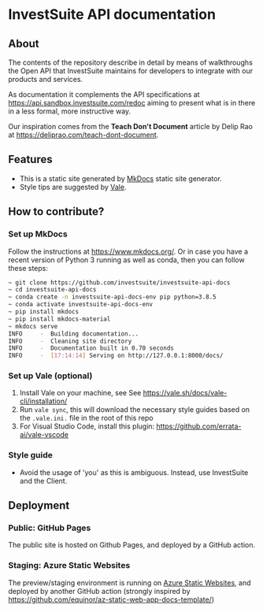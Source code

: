 # InvestSuite API documentation

## About

The contents of the repository describe in detail by means of walkthroughs the Open API that InvestSuite maintains for developers to integrate with our products and services. 

As documentation it complements the API specifications at https://api.sandbox.investsuite.com/redoc aiming to present what is in there in a less formal, more instructive way. 

Our inspiration comes from the **Teach Don't Document** article by Delip Rao at https://deliprao.com/teach-dont-document. 

## Features

- This is a static site generated by [MkDocs](https://www.mkdocs.org/) static site generator.
- Style tips are suggested by [Vale](https://vale.sh/).

## How to contribute?

### Set up MkDocs

Follow the instructions at https://www.mkdocs.org/. Or in case you have a recent version of Python 3 running as well as conda, then you can follow these steps:

```bash
~ git clone https://github.com/investsuite/investsuite-api-docs
~ cd investsuite-api-docs
~ conda create -n investsuite-api-docs-env pip python=3.8.5
~ conda activate investsuite-api-docs-env
~ pip install mkdocs
~ pip install mkdocs-material
~ mkdocs serve
INFO     -  Building documentation...
INFO     -  Cleaning site directory
INFO     -  Documentation built in 0.70 seconds
INFO     -  [17:14:14] Serving on http://127.0.0.1:8000/docs/
```

### Set up Vale (optional)

1. Install Vale on your machine, see See https://vale.sh/docs/vale-cli/installation/
1. Run `vale sync`, this will download the necessary style guides based on the `.vale.ini.` file in the root of this repo
1. For Visual Studio Code, install this plugin: https://github.com/errata-ai/vale-vscode

### Style guide

- Avoid the usage of 'you' as this is ambiguous. Instead, use InvestSuite and the Client.
  
## Deployment

### Public: GitHub Pages

The public site is hosted on Github Pages, and deployed by a GitHub action.

### Staging: Azure Static Websites

The preview/staging environment is running on [Azure Static Websites](https://docs.microsoft.com/en-us/azure/static-web-apps/), and deployed by another GitHub action (strongly inspired by https://github.com/equinor/az-static-web-app-docs-template/)
